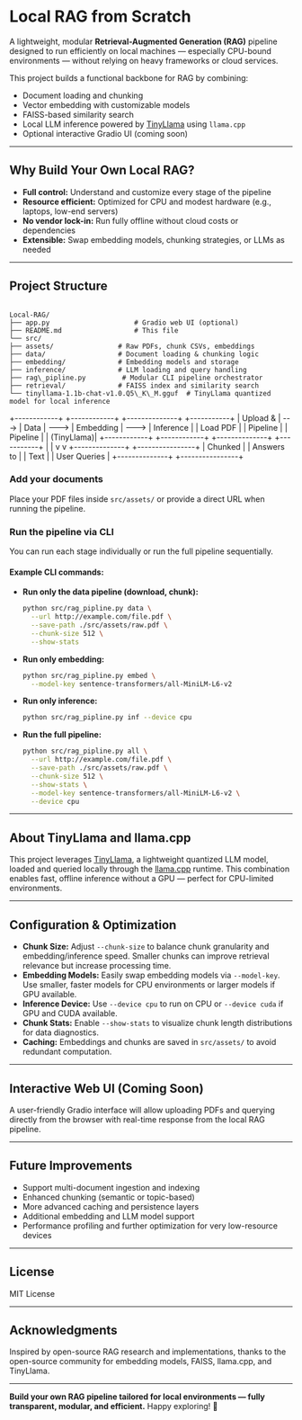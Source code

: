 # Local RAG from Scratch

A lightweight, modular **Retrieval-Augmented Generation (RAG)** pipeline designed to run efficiently on local machines — especially CPU-bound environments — without relying on heavy frameworks or cloud services.

This project builds a functional backbone for RAG by combining:

- Document loading and chunking
- Vector embedding with customizable models
- FAISS-based similarity search
- Local LLM inference powered by [TinyLlama](https://github.com/johnsmith0031/tiny-llama) using `llama.cpp`
- Optional interactive Gradio UI (coming soon)

---

## Why Build Your Own Local RAG?

- **Full control:** Understand and customize every stage of the pipeline  
- **Resource efficient:** Optimized for CPU and modest hardware (e.g., laptops, low-end servers)  
- **No vendor lock-in:** Run fully offline without cloud costs or dependencies  
- **Extensible:** Swap embedding models, chunking strategies, or LLMs as needed  

---

## Project Structure

```

Local-RAG/
├── app.py                     # Gradio web UI (optional)
├── README.md                  # This file
└── src/
├── assets/                # Raw PDFs, chunk CSVs, embeddings
├── data/                  # Document loading & chunking logic
├── embedding/             # Embedding models and storage
├── inference/             # LLM loading and query handling
├── rag\_pipline.py         # Modular CLI pipeline orchestrator
├── retrieval/             # FAISS index and similarity search
└── tinyllama-1.1b-chat-v1.0.Q5\_K\_M.gguf  # TinyLlama quantized model for local inference

````

+------------+      +------------+      +--------------+      +-----------+
|  Upload &  | ---> |  Data      | ---> |  Embedding   | ---> |  Inference |
|  Load PDF  |      |  Pipeline  |      |  Pipeline    |      |  (TinyLlama)|
+------------+      +------------+      +--------------+      +-----------+
                                       |                           |
                                       v                           v
                                 +--------------+          +----------------+
                                 |  Chunked     |          |  Answers to    |
                                 |  Text        |          |  User Queries  |
                                 +--------------+          +----------------+




###  Add your documents

Place your PDF files inside `src/assets/` or provide a direct URL when running the pipeline.

###  Run the pipeline via CLI

You can run each stage individually or run the full pipeline sequentially.

#### Example CLI commands:

* **Run only the data pipeline (download, chunk):**

  ```bash
  python src/rag_pipline.py data \
    --url http://example.com/file.pdf \
    --save-path ./src/assets/raw.pdf \
    --chunk-size 512 \
    --show-stats
  ```

* **Run only embedding:**

  ```bash
  python src/rag_pipline.py embed \
    --model-key sentence-transformers/all-MiniLM-L6-v2
  ```

* **Run only inference:**

  ```bash
  python src/rag_pipline.py inf --device cpu
  ```

* **Run the full pipeline:**

  ```bash
  python src/rag_pipline.py all \
    --url http://example.com/file.pdf \
    --save-path ./src/assets/raw.pdf \
    --chunk-size 512 \
    --show-stats \
    --model-key sentence-transformers/all-MiniLM-L6-v2 \
    --device cpu
  ```

---

## About TinyLlama and llama.cpp

This project leverages [TinyLlama](https://github.com/johnsmith0031/tiny-llama), a lightweight quantized LLM model, loaded and queried locally through the [llama.cpp](https://github.com/ggerganov/llama.cpp) runtime. This combination enables fast, offline inference without a GPU — perfect for CPU-limited environments.

---

## Configuration & Optimization

* **Chunk Size:** Adjust `--chunk-size` to balance chunk granularity and embedding/inference speed. Smaller chunks can improve retrieval relevance but increase processing time.
* **Embedding Models:** Easily swap embedding models via `--model-key`. Use smaller, faster models for CPU environments or larger models if GPU available.
* **Inference Device:** Use `--device cpu` to run on CPU or `--device cuda` if GPU and CUDA available.
* **Chunk Stats:** Enable `--show-stats` to visualize chunk length distributions for data diagnostics.
* **Caching:** Embeddings and chunks are saved in `src/assets/` to avoid redundant computation.

---

## Interactive Web UI (Coming Soon)

A user-friendly Gradio interface will allow uploading PDFs and querying directly from the browser with real-time response from the local RAG pipeline.

---

## Future Improvements

* Support multi-document ingestion and indexing
* Enhanced chunking (semantic or topic-based)
* More advanced caching and persistence layers
* Additional embedding and LLM model support
* Performance profiling and further optimization for very low-resource devices

---

## License

MIT License

---

## Acknowledgments

Inspired by open-source RAG research and implementations, thanks to the open-source community for embedding models, FAISS, llama.cpp, and TinyLlama.

---

**Build your own RAG pipeline tailored for local environments — fully transparent, modular, and efficient.**
Happy exploring! 🚀

```
